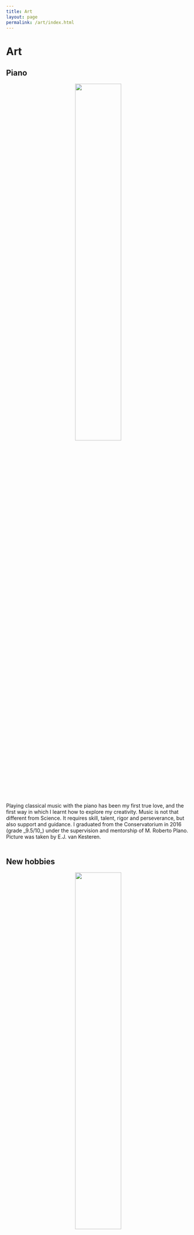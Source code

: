 ```yaml
---
title: Art
layout: page
permalink: /art/index.html
---
```


Art
======

Piano
----
<p align="center">
<img src="{{site.url}}/assets/images/valeria_piano.jpeg" width="50%" height="50%"> 
</p>
Playing classical music with the piano has been my first true love, and the first way in which I learnt how to explore my creativity. 
Music is not that different from Science. It requires skill, talent, rigor and perseverance, but also support and guidance. 
I graduated from the Conservatorium in 2016 (grade _9.5/10_) under the supervision and mentorship of M. Roberto Plano.
<br>
Picture was taken by E.J. van Kesteren. 
<br><br>

New hobbies
----
<p align="center">
<img src="{{site.url}}/assets/images/gaia.eps" width="50%" height="50%"> 
</p>
Drawing of my little niece, Gaia. 
<br>
Gaia is a ig inspiration for me, so I also made her a lullaby for when she was born. To listen to it, click [here]({{site.url}}/assets/Gaia.mp3"). 
Big thanks to Dirk-Jan Ardesh for recording with me.
